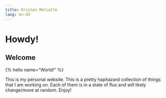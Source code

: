 ```yaml
---
title: Kristen Metcalfe
lang: en-US
---
```


# Howdy!

## Welcome

{% hello name="World!" %}

This is my personal website. This is a pretty haphazard collection of things that I am working on. Each of them is in a state of flux and will likely change/move at random. Enjoy!
